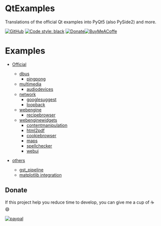 # QtExamples
Translations of the official Qt examples into PyQt5 (also PySide2) and more.

 [![GitHub](https://img.shields.io/github/license/eyllanesc/QtExamples.svg)](https://github.com/eyllanesc/QtExamples/blob/master/LICENSE) [![Code style: black](https://img.shields.io/badge/code%20style-black-000000.svg)](https://github.com/psf/black) [![Donate](https://img.shields.io/badge/donate-PayPal-blue.svg?logo=paypal)](https://www.paypal.me/eyllanesc)[![BuyMeACoffe](https://www.buymeacoffee.com/assets/img/custom_images/orange_img.png)](https://www.buymeacoffee.com/eyllanesc)

Examples
=========

* [Official](official)
  * [dbus](official/dbus)
    * [pingpong](official/dbus/pingpong)
  * [multimedia](official/multimedia/)
    * [audiodevices](official/multimedia/audiodevices)
  * [network](official/network)
    * [googlesuggest](official/network/googlesuggest)
    * [loopback](official/network/loopback)
  * [webengine](official/webengine)
    * [recipebrowser](official/webengine/recipebrowser)
  * [webenginewidgets](official/webenginewidgets)
    * [contentmanipulation](official/webenginewidgets/contentmanipulation)
    * [html2pdf](official/webenginewidgets/html2pdf)
    * [cookiebrowser](official/webenginewidgets/cookiebrowser)
    * [maps](official/webenginewidgets/maps)
    * [spellchecker](official/webenginewidgets/spellchecker)
    * [webui](official/webenginewidgets/webui)

* [others](others)
  * [gst_pipeline](others/gst_pipeline)
  * [matplotlib integration](others/matplotlib)

## Donate

If this project help you reduce time to develop, you can give me a cup of :coffee: :smile:

[![paypal](https://www.paypalobjects.com/en_US/i/btn/btn_donateCC_LG.gif)](https://www.paypal.me/eyllanesc)
